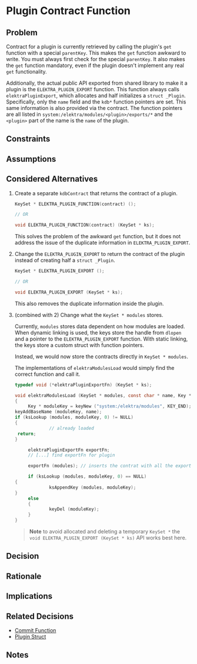 # Plugin Contract Function

## Problem

Contract for a plugin is currently retrieved by calling the plugin's `get` function with a special `parentKey`.
This makes the `get` function awkward to write.
You must always first check for the special `parentKey`.
It also makes the `get` function mandatory, even if the plugin doesn't implement any real `get` functionality.

Additionally, the actual public API exported from shared library to make it a plugin is the `ELEKTRA_PLUGIN_EXPORT` function.
This function always calls `elektraPluginExport`, which allocates and half initializes a `struct _Plugin`.
Specifically, only the `name` field and the `kdb*` function pointers are set.
This same information is also provided via the contract.
The function pointers are all listed in `system:/elektra/modules/<plugin>/exports/*` and the `<plugin>` part of the name is the `name` of the plugin.

## Constraints

## Assumptions

## Considered Alternatives

1. Create a separate `kdbContract` that returns the contract of a plugin.

   ```c
   KeySet * ELEKTRA_PLUGIN_FUNCTION(contract) ();

   // OR

   void ELEKTRA_PLUGIN_FUNCTION(contract) (KeySet * ks);
   ```

   This solves the problem of the awkward `get` function, but it does not address the issue of the duplicate information in `ELEKTRA_PLUGIN_EXPORT`.

2. Change the `ELEKTRA_PLUGIN_EXPORT` to return the contract of the plugin instead of creating half a `struct _Plugin`.

   ```c
   KeySet * ELEKTRA_PLUGIN_EXPORT ();

   // OR

   void ELEKTRA_PLUGIN_EXPORT (KeySet * ks);
   ```

   This also removes the duplicate information inside the plugin.

3. (combined with 2) Change what the `KeySet * modules` stores.

   Currently, `modules` stores data dependent on how modules are loaded.
   When dynamic linking is used, the keys store the handle from `dlopen` and a pointer to the `ELEKTRA_PLUGIN_EXPORT` function.
   With static linking, the keys store a custom struct with function pointers.

   Instead, we would now store the contracts directly in `KeySet * modules`.

   The implementations of `elektraModulesLoad` would simply find the correct function and call it.

   ```c
   typedef void (*elektraPluginExportFn) (KeySet * ks);

   void elektraModulesLoad (KeySet * modules, const char * name, Key * errorKey)
   {
        Key * moduleKey = keyNew ("system:/elektra/modules", KEY_END);
   keyAddBaseName (moduleKey, name);
   if (ksLookup (modules, moduleKey, 0) != NULL)
   {
                // already loaded
   	return;
   }

        elektraPluginExportFn exportFn;
        // [...] find exportFn for plugin

        exportFn (modules); // inserts the contrat with all the exported functions

        if (ksLookup (modules, moduleKey, 0) == NULL)
   {
                ksAppendKey (modules, moduleKey);
   }
        else
        {
                keyDel (moduleKey);
        }
   }
   ```

   > **Note** to avoid allocated and deleting a temporary `KeySet *` the `void ELEKTRA_PLUGIN_EXPORT (KeySet * ks)` API works best here.

## Decision

## Rationale

## Implications

## Related Decisions

- [Commit Function](commit_function.md)
- [Plugin Struct](../0a_delayed/plugin_struct.md)

## Notes
